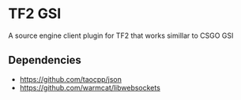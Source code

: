 # TF2 GSI

A source engine client plugin for TF2 that works simillar to CSGO GSI

## Dependencies

- https://github.com/taocpp/json
- https://github.com/warmcat/libwebsockets